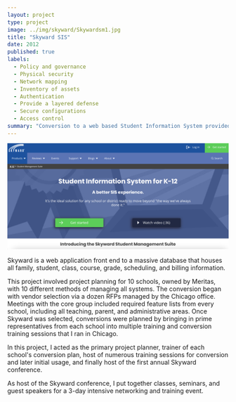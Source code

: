 ```yaml
---
layout: project
type: project
image: ../img/skyward/Skywardsm1.jpg
title: "Skyward SIS"
date: 2012
published: true
labels:
  - Policy and governance
  - Physical security
  - Network mapping
  - Inventory of assets
  - Authentication
  - Provide a layered defense
  - Secure configurations
  - Access control
summary: "Conversion to a web based Student Information System provided by Skyward."
---
```


![Skyward SIS](../img/skyward/Skywardsm1.jpg)

Skyward is a web application front end to a massive database that houses all family, student, class, course, grade, scheduling, and billing information.

This project involved project planning for 10 schools, owned by Meritas, with 10 different methods of managing all systems. The conversion began with vendor selection via a dozen RFPs managed by the Chicago office. Meetings with the core group included required feature lists from every school, including all teaching, parent, and administrative areas. Once Skyward was selected, conversions were planned by bringing in prime representatives from each school into multiple training and conversion training sessions that I ran in Chicago.

In this project, I acted as the primary project planner, trainer of each school's conversion plan, host of numerous training sessions for conversion and later initial usage, and finally host of the first annual Skyward conference.

As host of the Skyward conference, I put together classes, seminars, and guest speakers for a 3-day intensive networking and training event.
